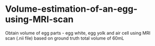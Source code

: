 # Volume-estimation-of-an-egg-using-MRI-scan
Obtain volume of egg parts -  egg white, egg yolk and air cell using MRI scan (.nii file) based on ground truth total volume of 60mL
